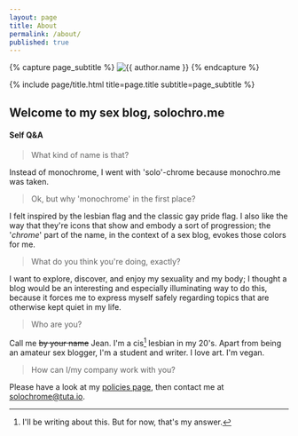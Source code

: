 ```yaml
---
layout: page
title: About
permalink: /about/
published: true
---
```


<div class="page" markdown="1">

{% capture page_subtitle %}
<img
    class="me"
    alt="{{ author.name }}"
    src="{{ site.author.photo | relative_url }}"
    srcset="{{ site.author.photo2x | relative_url }} 2x"
/>
{% endcapture %}

{% include page/title.html title=page.title subtitle=page_subtitle %}

## Welcome to my sex blog, **solochro.me**

#### Self Q&A

> What kind of name is that?

Instead of monochrome, I went with 'solo'-chrome because monochro.me was taken.

> Ok, but why 'monochrome' in the first place?

I felt inspired by the lesbian flag and the classic gay pride flag. I also like the way that they're icons that show and embody a sort of progression; the '*chrome*' part of the name, in the context of a sex blog, evokes those colors for me.
    
> What do you think you're doing, exactly?

I want to explore, discover, and enjoy my sexuality and my body; I thought a blog would be an interesting and especially illuminating way to do this, because it forces me to express myself safely regarding topics that are otherwise kept quiet in my life.

> Who are you?

Call me ~~by your name~~ Jean. I'm a cis[^1] lesbian in my 20's. Apart from being an amateur sex blogger, I'm a student and writer. I love art. I'm vegan.

> How can I/my company work with you?

Please have a look at my [policies page](/policies), then contact me at [solochrome@tuta.io](mailto:solochrome@tuta.io).

[^1]:
	I'll be writing about this. But for now, that's my answer.


</div>
